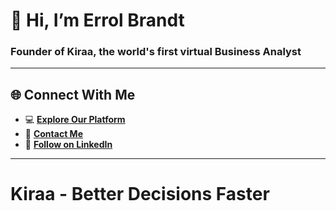 # 👋 Hi, I’m Errol Brandt
### Founder of Kiraa, the world's first virtual Business Analyst


---

## 🌐 Connect With Me
- 💻 [**Explore Our Platform**](https://www.kiraa.ai)
- 📩 [**Contact Me**](mailto:errol.brandt@knowledge-orchestrator.com)
- 💼 [**Follow on LinkedIn**](https://www.linkedin.com/company/kiraa-ai)

---

# Kiraa - Better Decisions Faster
